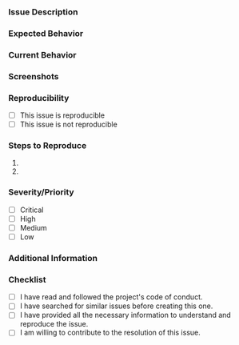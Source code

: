 ### Issue Description
<!-- Provide a brief description of the issue here. -->

### Expected Behavior
<!-- Describe what should happen when this issue is resolved. -->

### Current Behavior
<!-- Explain what currently happens when this issue is encountered. -->

### Screenshots
<!-- If applicable, add screenshots or images that help illustrate the issue. You can use the following Markdown syntax to embed images: -->

### Reproducibility

 - [ ] This issue is reproducible
 - [ ] This issue is not reproducible

### Steps to Reproduce
1. <!-- Step 1 -->
2. <!-- Step 2 -->

### Severity/Priority
 - [ ] Critical
 - [ ] High
 - [ ] Medium
 - [ ] Low

### Additional Information
<!-- Include any additional context, logs, or details that might be helpful in addressing the issue. -->

### Checklist

- [ ] I have read and followed the project's code of conduct.
- [ ] I have searched for similar issues before creating this one.
- [ ] I have provided all the necessary information to understand and reproduce the issue.
- [ ] I am willing to contribute to the resolution of this issue.

<!-- 
Thank you for contributing to our project! We appreciate your help in improving it.
-->
